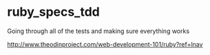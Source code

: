 # ruby_specs_tdd

Going through all of the tests and making sure everything works

http://www.theodinproject.com/web-development-101/ruby?ref=lnav
